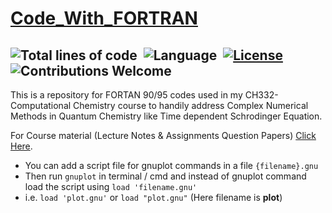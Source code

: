 # [Code_With_FORTRAN](https://github.com/arpitkekri/Code_With_FORTRAN)

![Total lines of code](https://sloc.xyz/github/arpitkekri/Code_With_FORTRAN)&nbsp;
![Language](https://img.shields.io/badge/language-FORTRAN%2090%2F95-orange.svg)&nbsp;
[![License](https://img.shields.io/badge/license-MIT-blue.svg)](./LICENSE)&nbsp;
![Contributions Welcome](https://img.shields.io/badge/contributions-welcome-brightgreen.svg?style=flat)
---

This is a repository for FORTAN 90/95 codes used in my CH332-Computational Chemistry course to handily address Complex Numerical Methods in Quantum Chemistry like Time dependent Schrodinger Equation.

For Course material (Lecture Notes & Assignments Question Papers) [Click Here](https://drive.google.com/drive/folders/1U3i9hP4iOlJZa-LepSMXxRvaj_bbjZ70?usp=sharing).

- You can add a script file for gnuplot commands in a file `{filename}.gnu` 
- Then run `gnuplot` in terminal / cmd and instead of gnuplot command load the script using `load 'filename.gnu'`
- i.e. `load 'plot.gnu'` or `load "plot.gnu"` (Here filename is **plot**)